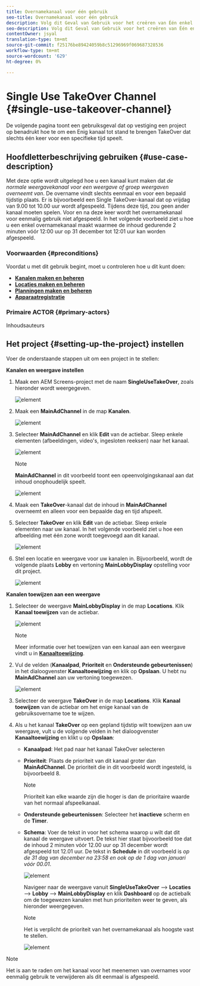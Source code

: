 ```yaml
---
title: Overnamekanaal voor één gebruik
seo-title: Overnamekanaal voor één gebruik
description: Volg dit Geval van Gebruik voor het creëren van Één enkel Gebruik neemOver Kanaal.
seo-description: Volg dit Geval van Gebruik voor het creëren van Één enkel Gebruik neemOver Kanaal.
contentOwner: jsyal
translation-type: tm+mt
source-git-commit: f25176be89424059b8c51296969f069687328536
workflow-type: tm+mt
source-wordcount: '629'
ht-degree: 0%

---
```



# Single Use TakeOver Channel {#single-use-takeover-channel}

De volgende pagina toont een gebruiksgeval dat op vestiging een project op benadrukt hoe te om een Enig kanaal tot stand te brengen TakeOver dat slechts één keer voor een specifieke tijd speelt.


## Hoofdletterbeschrijving gebruiken {#use-case-description}

Met deze optie wordt uitgelegd hoe u een kanaal kunt maken dat *de normale weergavekanaal voor een weergave of groep weergaven overneemt van*. De overname vindt slechts eenmaal en voor een bepaald tijdstip plaats.
Er is bijvoorbeeld een Single TakeOver-kanaal dat op vrijdag van 9.00 tot 10.00 uur wordt afgespeeld. Tijdens deze tijd, zou geen ander kanaal moeten spelen. Voor en na deze keer wordt het overnamekanaal voor eenmalig gebruik niet afgespeeld. In het volgende voorbeeld ziet u hoe u een enkel overnamekanaal maakt waarmee de inhoud gedurende 2 minuten vóór 12:00 uur op 31 december tot 12:01 uur kan worden afgespeeld.

### Voorwaarden {#preconditions}

Voordat u met dit gebruik begint, moet u controleren hoe u dit kunt doen:

* **[Kanalen maken en beheren](managing-channels.md)**
* **[Locaties maken en beheren](managing-locations.md)**
* **[Planningen maken en beheren](managing-schedules.md)**
* **[Apparaatregistratie](device-registration.md)**

### Primaire ACTOR {#primary-actors}

Inhoudsauteurs

## Het project {#setting-up-the-project} instellen

Voer de onderstaande stappen uit om een project in te stellen:

**Kanalen en weergave instellen**

1. Maak een AEM Screens-project met de naam **SingleUseTakeOver**, zoals hieronder wordt weergegeven.

   ![element](assets/single-takeover1.png)

1. Maak een **MainAdChannel** in de map **Kanalen**.

   ![element](assets/single-takeover2.png)

1. Selecteer **MainAdChannel** en klik **Edit** van de actiebar. Sleep enkele elementen (afbeeldingen, video&#39;s, ingesloten reeksen) naar het kanaal.

   ![element](assets/single-takeover2.png)


   >[!NOTE]
   >**MainAdChannel** in dit voorbeeld toont een opeenvolgingskanaal aan dat inhoud onophoudelijk speelt.

   ![element](assets/single-takeover3.png)

1. Maak een **TakeOver**-kanaal dat de inhoud in **MainAdChannel** overneemt en alleen voor een bepaalde dag en tijd afspeelt.

1. Selecteer **TakeOver** en klik **Edit** van de actiebar. Sleep enkele elementen naar uw kanaal. In het volgende voorbeeld ziet u hoe een afbeelding met één zone wordt toegevoegd aan dit kanaal.

   ![element](assets/single-takeover4.png)

1. Stel een locatie en weergave voor uw kanalen in. Bijvoorbeeld, wordt de volgende plaats **Lobby** en vertoning **MainLobbyDisplay** opstelling voor dit project.

   ![element](assets/single-takeover5.png)

**Kanalen toewijzen aan een weergave**

1. Selecteer de weergave **MainLobbyDisplay** in de map **Locations**. Klik **Kanaal toewijzen** van de actiebar.

   ![element](assets/single-takeover6.png)

   >[!NOTE]
   >Meer informatie over het toewijzen van een kanaal aan een weergave vindt u in **[Kanaaltoewijzing](channel-assignment.md)**.

1. Vul de velden (**Kanaalpad**, **Prioriteit** en **Ondersteunde gebeurtenissen**) in het dialoogvenster **Kanaaltoewijzing** en klik op **Opslaan**. U hebt nu **MainAdChannel** aan uw vertoning toegewezen.

   ![element](assets/single-takeover7.png)

1. Selecteer de weergave **TakeOver** in de map **Locations**. Klik **Kanaal toewijzen** van de actiebar om het enige kanaal van de gebruiksovername toe te wijzen.

1. Als u het kanaal **TakeOver** op een gepland tijdstip wilt toewijzen aan uw weergave, vult u de volgende velden in het dialoogvenster **Kanaaltoewijzing** en klikt u op **Opslaan**:

   * **Kanaalpad**: Het pad naar het kanaal TakeOver selecteren
   * **Prioriteit**: Plaats de prioriteit van dit kanaal groter dan  **MainAdChannel**. De prioriteit die in dit voorbeeld wordt ingesteld, is bijvoorbeeld 8.

      >[!NOTE]
      >Prioriteit kan elke waarde zijn die hoger is dan de prioritaire waarde van het normaal afspeelkanaal.
   * **Ondersteunde gebeurtenissen**: Selecteer het  **inactieve** scherm en de  **Timer**.
   * **Schema**: Voer de tekst in voor het schema waarop u wilt dat dit kanaal de weergave uitvoert. De tekst hier staat bijvoorbeeld toe dat de inhoud 2 minuten vóór 12.00 uur op 31 december wordt afgespeeld tot 12.01 uur.
De tekst in **Schedule** in dit voorbeeld is *op de 31 dag van december na 23:58 en ook op de 1 dag van januari vóór 00.01*.

      ![element](assets/single-takeover8.png)

      Navigeer naar de weergave vanuit **SingleUseTakeOver** —> **Locaties** —> **Lobby** —> **MainLobbyDisplay** en klik **Dashboard** op de actiebalk om de toegewezen kanalen met hun prioriteiten weer te geven, als hieronder weergegeven.

      >[!NOTE]
      >Het is verplicht de prioriteit van het overnamekanaal als hoogste vast te stellen.

      ![element](assets/single-takeover9.png)

>[!NOTE]
>
>Het is aan te raden om het kanaal voor het meenemen van overnames voor eenmalig gebruik te verwijderen als dit eenmaal is afgespeeld.